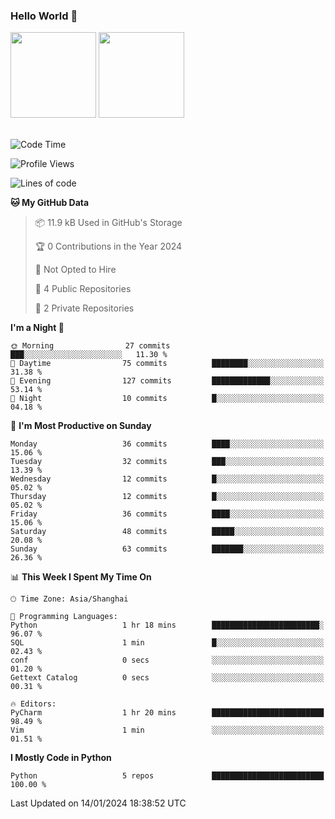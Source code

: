 ### Hello World 👋
<img align="" height="137px" src="https://github-readme-stats.vercel.app/api?username=myhMARS&hide_title=true&hide_border=true&show_icons=trueline_height=21&text_color=000&icon_color=000&bg_color=0,ea6161,ffc64d,fffc4d,52fa5a&theme=graywhite" /> </div>
<img align="" height="137px" src="https://github-readme-stats-git-masterrstaa-rickstaa.vercel.app/api/top-langs/?username=myhMARS&hide_title=true&hide_border=true&layout=compact&langs_count=6&text_color=000&icon_color=fff&bg_color=0,52fa5a,4dfcff,c64dff&theme=graywhite" /><br><br>

<!--START_SECTION:waka-->
![Code Time](http://img.shields.io/badge/Code%20Time-135%20hrs%2042%20mins-blue)

![Profile Views](http://img.shields.io/badge/Profile%20Views-0-blue)

![Lines of code](https://img.shields.io/badge/From%20Hello%20World%20I%27ve%20Written-15.8%20thousand%20lines%20of%20code-blue)

**🐱 My GitHub Data** 

> 📦 11.9 kB Used in GitHub's Storage 
 > 
> 🏆 0 Contributions in the Year 2024
 > 
> 🚫 Not Opted to Hire
 > 
> 📜 4 Public Repositories 
 > 
> 🔑 2 Private Repositories 
 > 
**I'm a Night 🦉** 

```text
🌞 Morning                27 commits          ███░░░░░░░░░░░░░░░░░░░░░░   11.30 % 
🌆 Daytime                75 commits          ████████░░░░░░░░░░░░░░░░░   31.38 % 
🌃 Evening                127 commits         █████████████░░░░░░░░░░░░   53.14 % 
🌙 Night                  10 commits          █░░░░░░░░░░░░░░░░░░░░░░░░   04.18 % 
```
📅 **I'm Most Productive on Sunday** 

```text
Monday                   36 commits          ████░░░░░░░░░░░░░░░░░░░░░   15.06 % 
Tuesday                  32 commits          ███░░░░░░░░░░░░░░░░░░░░░░   13.39 % 
Wednesday                12 commits          █░░░░░░░░░░░░░░░░░░░░░░░░   05.02 % 
Thursday                 12 commits          █░░░░░░░░░░░░░░░░░░░░░░░░   05.02 % 
Friday                   36 commits          ████░░░░░░░░░░░░░░░░░░░░░   15.06 % 
Saturday                 48 commits          █████░░░░░░░░░░░░░░░░░░░░   20.08 % 
Sunday                   63 commits          ███████░░░░░░░░░░░░░░░░░░   26.36 % 
```


📊 **This Week I Spent My Time On** 

```text
🕑︎ Time Zone: Asia/Shanghai

💬 Programming Languages: 
Python                   1 hr 18 mins        ████████████████████████░   96.07 % 
SQL                      1 min               █░░░░░░░░░░░░░░░░░░░░░░░░   02.43 % 
conf                     0 secs              ░░░░░░░░░░░░░░░░░░░░░░░░░   01.20 % 
Gettext Catalog          0 secs              ░░░░░░░░░░░░░░░░░░░░░░░░░   00.31 % 

🔥 Editors: 
PyCharm                  1 hr 20 mins        █████████████████████████   98.49 % 
Vim                      1 min               ░░░░░░░░░░░░░░░░░░░░░░░░░   01.51 % 
```

**I Mostly Code in Python** 

```text
Python                   5 repos             █████████████████████████   100.00 % 
```




 Last Updated on 14/01/2024 18:38:52 UTC
<!--END_SECTION:waka-->

<!--
**myhMARS/myhMARS** is a ✨ _special_ ✨ repository because its `README.md` (this file) appears on your GitHub profile.

Here are some ideas to get you started:

- 🔭 I’m currently working on ...
- 🌱 I’m currently learning ...
- 👯 I’m looking to collaborate on ...
- 🤔 I’m looking for help with ...
- 💬 Ask me about ...
- 📫 How to reach me: ...
- 😄 Pronouns: ...
- ⚡ Fun fact: ...
-->
